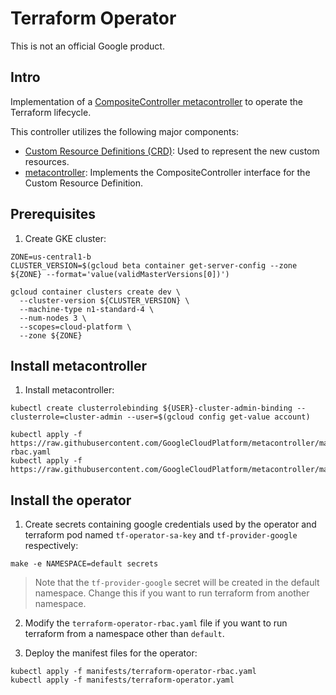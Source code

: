 # Terraform Operator

This is not an official Google product.

## Intro

Implementation of a [CompositeController metacontroller](https://github.com/GoogleCloudPlatform/metacontroller) to operate the Terraform lifecycle.

This controller utilizes the following major components:
- [Custom Resource Definitions (CRD)](https://kubernetes.io/docs/concepts/api-extension/custom-resources/): Used to represent the new custom resources.
- [metacontroller](https://github.com/GoogleCloudPlatform/metacontroller): Implements the CompositeController interface for the Custom Resource Definition.

## Prerequisites

1. Create GKE cluster:

```
ZONE=us-central1-b
CLUSTER_VERSION=$(gcloud beta container get-server-config --zone ${ZONE} --format='value(validMasterVersions[0])')

gcloud container clusters create dev \
  --cluster-version ${CLUSTER_VERSION} \
  --machine-type n1-standard-4 \
  --num-nodes 3 \
  --scopes=cloud-platform \
  --zone ${ZONE}
```

## Install metacontroller

1. Install metacontroller:

```
kubectl create clusterrolebinding ${USER}-cluster-admin-binding --clusterrole=cluster-admin --user=$(gcloud config get-value account)

kubectl apply -f https://raw.githubusercontent.com/GoogleCloudPlatform/metacontroller/master/manifests/metacontroller-rbac.yaml
kubectl apply -f https://raw.githubusercontent.com/GoogleCloudPlatform/metacontroller/master/manifests/metacontroller.yaml
```

## Install the operator

1. Create secrets containing google credentials used by the operator and terraform pod named `tf-operator-sa-key` and `tf-provider-google` respectively:

```
make -e NAMESPACE=default secrets
```

> Note that the `tf-provider-google` secret will be created in the default namespace. Change this if you want to run terraform from another namespace.

2. Modify the `terraform-operator-rbac.yaml` file if you want to run terraform from a namespace other than `default`.

3. Deploy the manifest files for the operator:

```
kubectl apply -f manifests/terraform-operator-rbac.yaml
kubectl apply -f manifests/terraform-operator.yaml
```